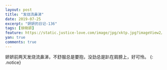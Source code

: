 ```yaml
---
layout: post
title: "发烧流鼻涕"
date: 2019-07-25
excerpt: "妍妍的日记-136"
tags: [徐晓妍]
feature: https://static.justice-love.com/image/jpg/xktp.jpg?imageView2/1/w/1200/h/500
yan: true
comments: true
---
```

妍妍前两天发烧流鼻涕，不舒服总是要抱，没劲总是趴在肩膀上，好可怜。
{: .notice}
